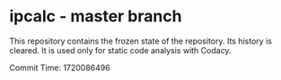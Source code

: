 # ipcalc - master branch

This repository contains the frozen state of the repository.
Its history is cleared. It is used only for static code
analysis with Codacy.

Commit Time: 1720086496